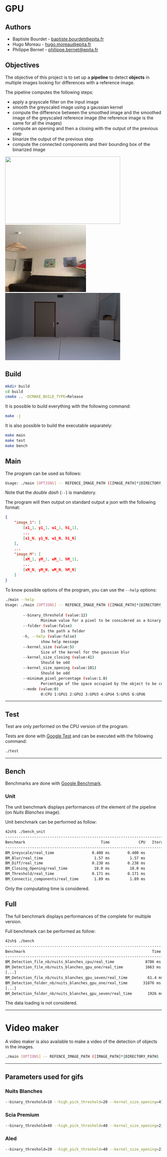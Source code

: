 # GPU 

## Authors
 - Baptiste Bourdet - <baptiste.bourdet@epita.fr>
 - Hugo Moreau - <hugo.moreau@epita.fr>
 - Philippe Bernet - <philippe.bernet@epita.fr>

## Objectives

The objective of this project is to set up a **pipeline** to detect **objects**
in multiple images looking for differences with a reference image.

The pipeline computes the following steps:
- apply a grayscale filter on the input image
- smooth the greyscaled image using a gaussian kernel
- compute the difference between the smoothed image and the smoothed image of
  the greyscaled reference image (the reference image is the same for all the
  images)
- compute an opening and then a closing with the output of the previous step
- binarize the output of the previous step
- compute the connected components and their bounding box of the binarized image

<p float="left">
    <img src="data/nb.gif" width="370" height="216" />
    <img src="data/sp.gif" width="260" height="216" />
    <img src="data/aled.gif" width="370" height="216" />
</p>

## Build

```bash
mkdir build
cd build
cmake .. -DCMAKE_BUILD_TYPE=Release
```

It is possible to build everything with the following command:

```bash
make -j
```

It is also possible to build the executable separately:

```bash
make main
make test
make bench
```

## Main

The program can be used as follows:

```bash
Usage: ./main [OPTIONS] -- REFENCE_IMAGE_PATH ([IMAGE_PATH]*|DIRECTORY_PATH)
```

Note that the *double dash* (`--`) is mandatory.

The program will then output on standard output a json with the following
format:

```json
{
    "image_1": [
        [x1_1, y1_1, w1_1, h1_1],
        ...
        [x1_N, y1_N, w1_N, h1_N]
    ],
    ...
    "image_M": [
        [xM_1, yM_1, wM_1, hM_1],
        ...
        [xM_N, yM_N, wM_N, hM_N]
    ]
}
```

To know possible options of the program, you can use the `--help` options:

```bash
./main --help
Usage: ./main [OPTIONS] -- REFENCE_IMAGE_PATH ([IMAGE_PATH]*|DIRECTORY_PATH)

        --binary_threshold (value:12)
                Minimum value for a pixel to be considered as a binary pixel
        --folder (value:false)
                Is the path a folder
        -h, --help (value:false)
                show help message
        --kernel_size (value:5)
                Size of the kernel for the gaussian blur
        --kernel_size_closing (value:41)
                Should be odd
        --kernel_size_opening (value:101)
                Should be odd
        --minimum_pixel_percentage (value:1.0)
                Percentage of the space occupied by the object to be considered as a detection
        --mode (value:0)
                0:CPU 1:GPU1 2:GPU2 3:GPU3 4:GPU4 5:GPU5 6:GPU6
```

---

## Test

Test are only performed on the CPU version of the program.

Tests are done with [Google Test](https://github.com/google/googletest) and can
be executed with the following command:

```bash
./test
```

---

## Bench

Benchmarks are done with [Google
Benchmark](https://github.com/google/benchmark).

### Unit

The unit benchmark displays performances of the element of the pipeline (on
*Nuits Blanches* image).

Unit benchmark can be performed as follow:

```bash
42sh$ ./bench_unit
----------------------------------------------------------------------------
Benchmark                                  Time             CPU   Iterations
----------------------------------------------------------------------------
BM_Greyscale/real_time                 0.400 ms        0.400 ms        10000
BM_Blur/real_time                       1.57 ms         1.57 ms        10000
BM_Diff/real_time                      0.238 ms        0.238 ms        10000
BM_Closing_Opening/real_time            18.0 ms         18.0 ms           38
BM_Threshold/real_time                 0.171 ms        0.171 ms        10000
BM_Connectic_components/real_time       1.89 ms         1.89 ms          373
```

Only the computating time is considered.

## Full

The full benchmark displays performances of the complete for multiple version.

Full benchmark can be performed as follow:

```bash
42sh$ ./bench
-------------------------------------------------------------------------------------------------------------------
Benchmark                                                         Time             CPU   Iterations UserCounters...
-------------------------------------------------------------------------------------------------------------------
BM_Detection_file_nb/nuits_blanches_cpu/real_time              8786 ms         8785 ms             1 items_per_second=0.113823/s
BM_Detection_file_nb/nuits_blanches_gpu_one/real_time          1663 ms          666 ms             1 items_per_second=0.601193/s
[...]
BM_Detection_file_nb/nuits_blanches_gpu_seven/real_time         61.4 ms         56.4 ms           11 items_per_second=16.282/s
BM_Detection_folder_nb/nuits_blanches_gpu_one/real_time       31876 ms        31370 ms             1 items_per_second=2.5411/s
[...]
BM_Detection_folder_nb/nuits_blanches_gpu_seven/real_time       1926 ms         1918 ms            1 items_per_second=42.0527/s
```

The data loading is not considered.

---

# Video maker

A video maker is also available to make a video of the detection of objects in
the images.

```bash
./main [OPTIONS] -- REFENCE_IMAGE_PATH ([IMAGE_PATH]*|DIRECTORY_PATH) | python video_maker.py [-o output.avi] [-f FPS]
```

--- 

## Parameters used for gifs

### Nuits Blanches

```bash
--binary_threshold=10 --high_pick_threshold=20 --kernel_size_opening=41 --kernel_size_closing=21 --minimum_pixel_percentage=0.5
```

### Scia Premium

```bash
--binary_threshold=40 --high_pick_threshold=40 --kernel_size_opening=21 --kernel_size_closing=15 --minimum_pixel_percentage=5
```

### Aled

```bash
--binary_threshold=20 --high_pick_threshold=40 --kernel_size_opening=21 --kernel_size_closing=15 --minimum_pixel_percentage=1
```
